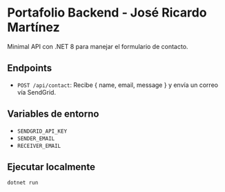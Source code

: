 # Portafolio Backend - José Ricardo Martínez

Minimal API con .NET 8 para manejar el formulario de contacto.

## Endpoints

- `POST /api/contact`: Recibe { name, email, message } y envía un correo vía SendGrid.

## Variables de entorno

- `SENDGRID_API_KEY`
- `SENDER_EMAIL`
- `RECEIVER_EMAIL`

## Ejecutar localmente

```bash
dotnet run
